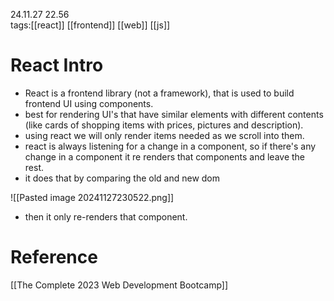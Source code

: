 24.11.27  22.56  
tags:[[react]] [[frontend]] [[web]] [[js]]


# React Intro
- React is a frontend library (not a framework), that is used to build frontend UI using components.
- best for rendering UI's that have similar elements with different contents (like cards of shopping items with prices, pictures and description).
- using react we will only render items needed as we scroll into them.
- react is always listening for a change in a component, so if there's any change in a component it re renders that components and leave the rest.
- it does that by comparing the old and new dom

![[Pasted image 20241127230522.png]]

- then it only re-renders that component.

# Reference
[[The Complete 2023 Web Development Bootcamp]]